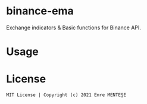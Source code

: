 # binance-ema
Exchange indicators &amp; Basic functions for Binance API.

# Usage

# License

    MIT License | Copyright (c) 2021 Emre MENTEŞE

